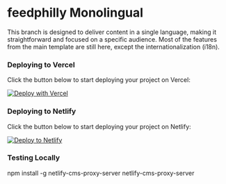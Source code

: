 # feedphilly Monolingual

This branch is designed to deliver content in a single language, making it straightforward and focused on a specific audience. Most of the features from the main template are still here, except the internationalization (i18n).

### Deploying to Vercel

Click the button below to start deploying your project on Vercel:  

[![Deploy with Vercel](https://vercel.com/button)](https://vercel.com/new/clone?repository-url=https%3A%2F%2Fgithub.com%2Fmearashadowfax%2Ffeedphilly%2Ftree%2Fmonolingual-site)

### Deploying to Netlify

Click the button below to start deploying your project on Netlify:  

[![Deploy to Netlify](https://www.netlify.com/img/deploy/button.svg)](https://app.netlify.com/start/deploy?repository=https://github.com/mearashadowfax/feedphilly/tree/monolingual-site)


### Testing Locally

npm install -g netlify-cms-proxy-server
netlify-cms-proxy-server


